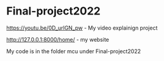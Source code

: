 # Final-project2022
https://youtu.be/0D_urlGN_pw - My video explainign project


http://127.0.0.1:8000/home/ - my website

My code is in the folder mcu under Final-project2022
